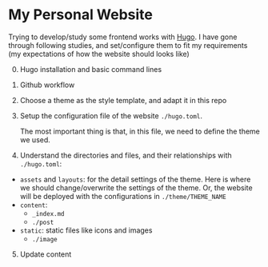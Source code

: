 # My Personal Website

Trying to develop/study some frontend works with [Hugo](https://gohugo.io).
I have gone through following studies, and set/configure them to fit my requirements (my expectations of how the website should looks like) 

0. Hugo installation and basic command lines 
1. Github workflow 
2. Choose a theme as the style template, and adapt it in this repo
3. Setup the configuration file of the website `./hugo.toml`.
    
    The most important thing is that, in this file, we need to define the theme we used.

4. Understand the directories and files, and their relationships with `./hugo.toml`:
- `assets` and `layouts`: for the detail settings of the theme. Here is where we should change/overwrite the settings of the theme. Or, the website will be deployed with the configurations in `./theme/THEME_NAME` 
- `content`: 
    - `_index.md`
    - `./post`    
- `static`: static files like icons and images
    - `./image`
5. Update content 

